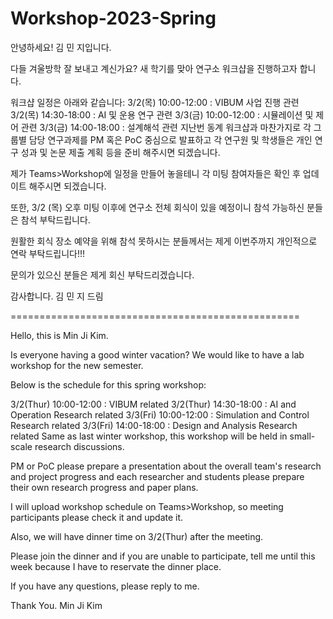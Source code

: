 # Workshop-2023-Spring

안녕하세요! 김 민 지입니다.

다들 겨울방학 잘 보내고 계신가요? 새 학기를 맞아 연구소 워크샵을 진행하고자 합니다.

워크샵 일정은 아래와 같습니다:
3/2(목) 10:00-12:00 : VIBUM 사업 진행 관련
3/2(목) 14:30-18:00 : AI 및 운용 연구 관련
3/3(금) 10:00-12:00 : 시뮬레이션 및 제어 관련
3/3(금) 14:00-18:00 : 설계해석 관련
지난번 동계 워크샵과 마찬가지로 각 그룹별 담당 연구과제를 PM 혹은 PoC 중심으로 발표하고 각 연구원 및 학생들은 개인 연구 성과 및 논문 제출 계획 등을 준비 해주시면 되겠습니다.

제가 Teams>Workshop에 일정을 만들어 놓을테니 각 미팅 참여자들은 확인 후 업데이트 해주시면 되겠습니다.

또한, 3/2 (목) 오후 미팅 이후에 연구소 전체 회식이 있을 예정이니 참석 가능하신 분들은 참석 부탁드립니다. 

원활한 회식 장소 예약을 위해 참석 못하시는 분들께서는 제게 이번주까지 개인적으로 연락 부탁드립니다!!!

문의가 있으신 분들은 제게 회신 부탁드리겠습니다.

감사합니다.
김 민 지 드림

==================================================

Hello, this is Min Ji Kim.

Is everyone having a good winter vacation? We would like to have a lab workshop for the new semester.

Below is the schedule for this spring workshop:

3/2(Thur) 10:00-12:00 : VIBUM related
3/2(Thur) 14:30-18:00 : AI and Operation Research related
3/3(Fri) 10:00-12:00 : Simulation and Control Research related
3/3(Fri) 14:00-18:00 : Design and Analysis Research related
Same as last winter workshop, this workshop will be held in small-scale research discussions.

PM or PoC please prepare a presentation about the overall team's research and project progress and each researcher and students please prepare their own research progress and paper plans.

I will upload workshop schedule on Teams>Workshop, so meeting participants please check it and update it.

Also, we will have dinner time on 3/2(Thur) after the meeting. 

Please join the dinner and if you are unable to participate, tell me until this week because I have to reservate the dinner place.

If you have any questions, please reply to me.

Thank You.
Min Ji Kim


